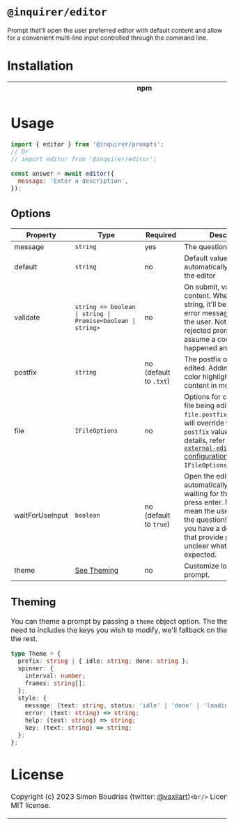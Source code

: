 # `@inquirer/editor`

Prompt that'll open the user preferred editor with default content and allow for a convenient multi-line input controlled through the command line.

# Installation

<table>
<tr>
  <th>npm</th>
  <th>yarn</th>
</tr>
<tr>
<td>

# Usage

```js
import { editor } from '@inquirer/prompts';
// Or
// import editor from '@inquirer/editor';

const answer = await editor({
  message: 'Enter a description',
});
```

## Options

| Property        | Type                                                        | Required               | Description                                                                                                                                                                                                                                                                          |
| --------------- | ----------------------------------------------------------- | ---------------------- | ------------------------------------------------------------------------------------------------------------------------------------------------------------------------------------------------------------------------------------------------------------------------------------ |
| message         | `string`                                                    | yes                    | The question to ask                                                                                                                                                                                                                                                                  |
| default         | `string`                                                    | no                     | Default value which will automatically be present in the editor                                                                                                                                                                                                                      |
| validate        | `string => boolean \| string \| Promise<boolean \| string>` | no                     | On submit, validate the content. When returning a string, it'll be used as the error message displayed to the user. Note: returning a rejected promise, we'll assume a code error happened and crash.                                                                                |
| postfix         | `string`                                                    | no (default to `.txt`) | The postfix of the file being edited. Adding this will add color highlighting to the file content in most editors.                                                                                                                                                                   |
| file            | `IFileOptions`                                              | no                     | Options for configuring the file being edited. If `file.postfix` is provided, it will override the top-level `postfix` value. For more details, refer to the [`external-editor` configuration options](https://github.com/mrkmg/node-external-editor#config-options) `IFileOptions`. |
| waitForUseInput | `boolean`                                                   | no (default to `true`) | Open the editor automatically without waiting for the user to press enter. Note that this mean the user will not see the question! So make sure you have a default value that provide guidance if it's unclear what input is expected.                                               |
| theme           | [See Theming](#Theming)                                     | no                     | Customize look of the prompt.                                                                                                                                                                                                                                                        |

## Theming

You can theme a prompt by passing a `theme` object option. The theme object only need to includes the keys you wish to modify, we'll fallback on the defaults for the rest.

```ts
type Theme = {
  prefix: string | { idle: string; done: string };
  spinner: {
    interval: number;
    frames: string[];
  };
  style: {
    message: (text: string, status: 'idle' | 'done' | 'loading') => string;
    error: (text: string) => string;
    help: (text: string) => string;
    key: (text: string) => string;
  };
};
```

# License

Copyright (c) 2023 Simon Boudrias (twitter: [@vaxilart](https://twitter.com/Vaxilart))`<br/>`
Licensed under the MIT license.
